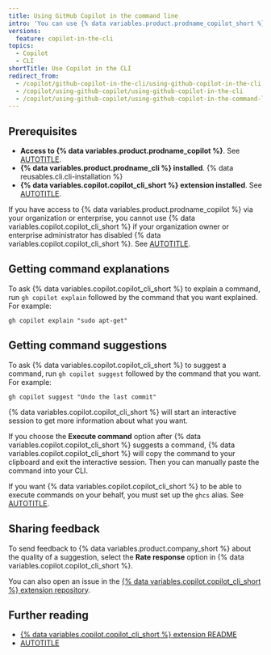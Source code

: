 ```yaml
---
title: Using GitHub Copilot in the command line
intro: 'You can use {% data variables.product.prodname_copilot_short %} with the {% data variables.product.prodname_cli %} to get suggestions and explanations for the command line.'
versions:
  feature: copilot-in-the-cli
topics:
  - Copilot
  - CLI
shortTitle: Use Copilot in the CLI
redirect_from:
  - /copilot/github-copilot-in-the-cli/using-github-copilot-in-the-cli
  - /copilot/using-github-copilot/using-github-copilot-in-the-cli
  - /copilot/using-github-copilot/using-github-copilot-in-the-command-line
---
```


## Prerequisites

* **Access to {% data variables.product.prodname_copilot %}**. See [AUTOTITLE](/copilot/about-github-copilot/what-is-github-copilot#getting-access-to-copilot).
* **{% data variables.product.prodname_cli %} installed**. {% data reusables.cli.cli-installation %}
* **{% data variables.copilot.copilot_cli_short %} extension installed**. See [AUTOTITLE](/copilot/github-copilot-in-the-cli/installing-github-copilot-in-the-cli).

If you have access to {% data variables.product.prodname_copilot %} via your organization or enterprise, you cannot use {% data variables.copilot.copilot_cli_short %} if your organization owner or enterprise administrator has disabled {% data variables.copilot.copilot_cli_short %}. See [AUTOTITLE](/copilot/managing-copilot/managing-github-copilot-in-your-organization/managing-github-copilot-features-in-your-organization/managing-policies-for-copilot-in-your-organization).

## Getting command explanations

To ask {% data variables.copilot.copilot_cli_short %} to explain a command, run `gh copilot explain` followed by the command that you want explained. For example:

```shell copy
gh copilot explain "sudo apt-get"
```

## Getting command suggestions

To ask {% data variables.copilot.copilot_cli_short %} to suggest a command, run `gh copilot suggest` followed by the command that you want. For example:

```shell copy
gh copilot suggest "Undo the last commit"
```

{% data variables.copilot.copilot_cli_short %} will start an interactive session to get more information about what you want.

If you choose the **Execute command** option after {% data variables.copilot.copilot_cli_short %} suggests a command, {% data variables.copilot.copilot_cli_short %} will copy the command to your clipboard and exit the interactive session. Then you can manually paste the command into your CLI.

If you want {% data variables.copilot.copilot_cli_short %} to be able to execute commands on your behalf, you must set up the `ghcs` alias. See [AUTOTITLE](/copilot/github-copilot-in-the-cli/configuring-github-copilot-in-the-cli#setting-up-aliases).

## Sharing feedback

To send feedback to {% data variables.product.company_short %} about the quality of a suggestion, select the **Rate response** option in {% data variables.copilot.copilot_cli_short %}.

You can also open an issue in the [{% data variables.copilot.copilot_cli_short %} extension repository](https://github.com/github/gh-copilot).

## Further reading

* [{% data variables.copilot.copilot_cli_short %} extension README](https://github.com/github/gh-copilot?tab=readme-ov-file)
* [AUTOTITLE](/copilot/github-copilot-in-the-cli/configuring-github-copilot-in-the-cli)
